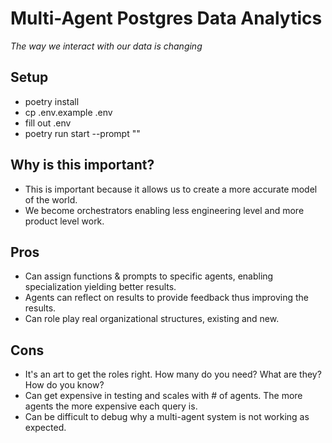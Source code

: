 # Multi-Agent Postgres Data Analytics
*The way we interact with our data is changing*

## Setup
- poetry install
- cp .env.example .env
- fill out .env
- poetry run start --prompt "<ask your agent a question about your postgres database>"

## Why is this important?
- This is important because it allows us to create a more accurate model of the world.
- We become orchestrators enabling less engineering level and more product level work.

## Pros
- Can assign functions & prompts to specific agents, enabling specialization yielding better results.
- Agents can reflect on results to provide feedback thus improving the results.
- Can role play real organizational structures, existing and new.

## Cons
- It's an art to get the roles right. How many do you need? What are they? How do you know?
- Can get expensive in testing and scales with # of agents. The more agents the more expensive each query is.
- Can be difficult to debug why a multi-agent system is not working as expected.